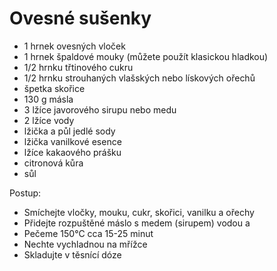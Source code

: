 # Ovesné sušenky

* 1 hrnek ovesných vloček
* 1 hrnek špaldové mouky (můžete použít klasickou hladkou)
* 1/2 hrnku třtinového cukru
* 1/2 hrnku strouhaných vlašských nebo lískových ořechů
* špetka skořice
* 130 g másla
* 3 lžíce javorového sirupu nebo medu
* 2 lžíce vody
* lžička a půl jedlé sody
* lžička vanilkové esence
* lžíce kakaového prášku
* citronová kůra
* sůl

Postup:

* Smíchejte vločky, mouku, cukr, skořici, vanilku a ořechy
* Přidejte rozpuštěné máslo s medem (sirupem) vodou a 
* Pečeme 150°C cca 15-25 minut
* Nechte vychladnou na mřížce
* Skladujte v těsnící dóze 